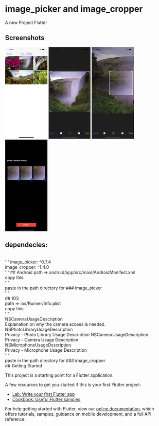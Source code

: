 # image_picker and image_cropper

A new Project Flutter 


## Screenshots
<img src="ss1.png" height="300" /> <img src="ss2.png" height="300" /> <img src="ss3.png" height="300" /> <img src="ss4.png" height="300" />

## dependecies:
<br/>
  '''
  image_picker: ^0.7.4
  <br/>
  image_cropper: ^1.4.0
  <br/>
  '''
## Android
 path => android/app/src/main/AndroidManifest.xml
 <br/>
 copy this 
 <br/>
    '''
    <activity
      android:name="com.yalantis.ucrop.UCropActivity"
      android:screenOrientation="portrait"
      android:theme="@style/Theme.AppCompat.Light.NoActionBar"/>
       <br/>
      paste in the path directory for ### image_picker
      <br/>
    '''
    <br/>
## IOS 
<br/>
path => ios/Runner/Info.plist
<br/>
copy this:
<br/>
'''
<br/>
<key>NSCameraUsageDescription</key>
<br/>
<string>Explanation on why the camera access is needed.</string>	<key>NSPhotoLibraryUsageDescription</key>
<br/>
<string>Privacy - Photo Library Usage Description</string>	<key>NSCameraUsageDescription</key>
<br/>
<string>Privacy - Camera Usage Description</string>
<br/>
<key>NSMicrophoneUsageDescription</key>
<br/>
<string>Privacy - Microphone Usage Description</string>
<br/>
'''
<br/>
paste in the path directory for ### image_cropper
<br/>
## Getting Started

This project is a starting point for a Flutter application.

A few resources to get you started if this is your first Flutter project:

- [Lab: Write your first Flutter app](https://flutter.dev/docs/get-started/codelab)
- [Cookbook: Useful Flutter samples](https://flutter.dev/docs/cookbook)

For help getting started with Flutter, view our
[online documentation](https://flutter.dev/docs), which offers tutorials,
samples, guidance on mobile development, and a full API reference.
